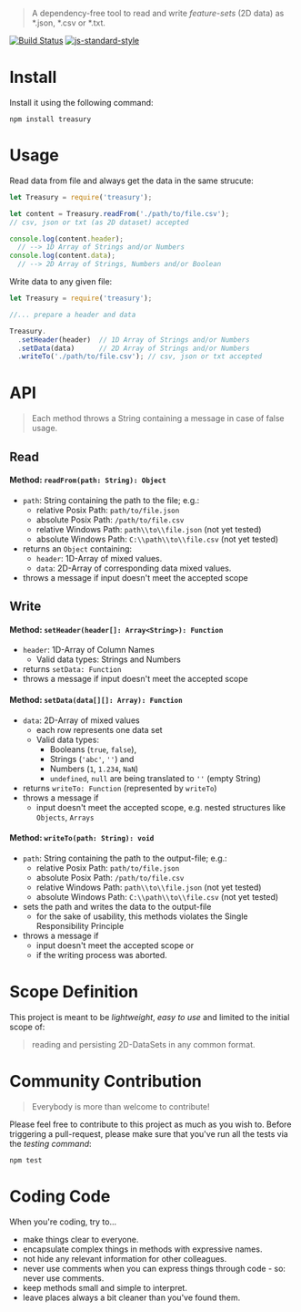 > A dependency-free tool to read and write *feature-sets* (2D data) as *.json, *.csv or *.txt.

[![Build Status](https://travis-ci.com/mvrahden/treasury.svg?token=nMzrxR4ZGjjBxBvNfUdC&branch=master)](https://travis-ci.com/mvrahden/treasury)
[![js-standard-style](https://img.shields.io/badge/code%20style-standard-brightgreen.svg)](http://standardjs.com/)
<!--[![codecov.io](https://codecov.io/github/mvrahden/treasury/coverage.svg?branch=master)](https://codecov.io/github/mvrahden/treasury?branch=master)-->

# Install
Install it using the following command:
```
npm install treasury
```

# Usage

Read data from file and always get the data in the same strucute:
```javascript
let Treasury = require('treasury');

let content = Treasury.readFrom('./path/to/file.csv');
// csv, json or txt (as 2D dataset) accepted

console.log(content.header);
  // --> 1D Array of Strings and/or Numbers
console.log(content.data);
  // --> 2D Array of Strings, Numbers and/or Boolean
```

Write data to any given file:
```javascript
let Treasury = require('treasury');

//... prepare a header and data

Treasury.
  .setHeader(header)  // 1D Array of Strings and/or Numbers
  .setData(data)      // 2D Array of Strings and/or Numbers
  .writeTo('./path/to/file.csv'); // csv, json or txt accepted
```

# API

> Each method throws a String containing a message in case of false usage.

## Read
#### Method: `readFrom(path: String): Object`
- `path`: String containing the path to the file; e.g.:
  - relative Posix Path: `path/to/file.json`
  - absolute Posix Path: `/path/to/file.csv`
  - relative Windows Path: `path\\to\\file.json` (not yet tested)
  - absolute Windows Path: `C:\\path\\to\\file.csv` (not yet tested)
- returns an `Object` containing:
  - `header`: 1D-Array of mixed values.
  - `data`: 2D-Array of corresponding data mixed values.
- throws a message if input doesn't meet the accepted scope

## Write
#### Method: `setHeader(header[]: Array<String>): Function`
- `header`: 1D-Array of Column Names
  - Valid data types: Strings and Numbers
- returns `setData: Function`
- throws a message if input doesn't meet the accepted scope

#### Method: `setData(data[][]: Array): Function`
- `data`: 2D-Array of mixed values
  - each row represents one data set
  - Valid data types:
    - Booleans (`true`, `false`),
    - Strings (`'abc'`, `''`) and
    - Numbers (`1`, `1.234`, `NaN`)
    - `undefined`, `null` are being translated to `''` (empty String)
- returns `writeTo: Function` (represented by `writeTo`)
- throws a message if
  - input doesn't meet the accepted scope, e.g. nested structures like `Objects`, `Arrays`

#### Method: `writeTo(path: String): void`
- `path`: String containing the path to the output-file; e.g.:
  - relative Posix Path: `path/to/file.json`
  - absolute Posix Path: `/path/to/file.csv`
  - relative Windows Path: `path\\to\\file.json` (not yet tested)
  - absolute Windows Path: `C:\\path\\to\\file.csv` (not yet tested)
- sets the path and writes the data to the output-file
  - for the sake of usability, this methods violates the Single Responsibility Principle
- throws a message if
  - input doesn't meet the accepted scope or
  - if the writing process was aborted.

# Scope Definition
This project is meant to be *lightweight*, *easy to use* and limited to the initial scope of:
> reading and persisting 2D-DataSets in any common format.

# Community Contribution
> Everybody is more than welcome to contribute!

Please feel free to contribute to this project as much as you wish to. Before triggering a pull-request, please make sure that you've run all the tests via the *testing command*:
```
npm test
```

# Coding Code
When you're coding, try to...
- make things clear to everyone.
- encapsulate complex things in methods with expressive names.
- not hide any relevant information for other colleagues.
- never use comments when you can express things through code - so: never use comments.
- keep methods small and simple to interpret.
- leave places always a bit cleaner than you've found them.